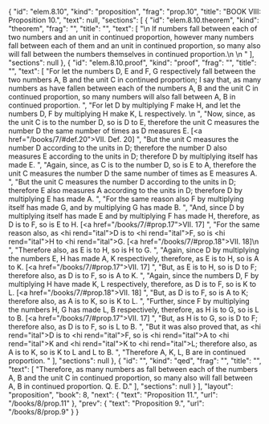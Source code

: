 {
  "id": "elem.8.10",
  "kind": "proposition",
  "frag": "prop.10",
  "title": "BOOK VIII: Proposition 10.",
  "text": null,
  "sections": [
    {
      "id": "elem.8.10.theorem",
      "kind": "theorem",
      "frag": "",
      "title": "",
      "text": [
        "\n       If numbers fall between each of two numbers and an unit in continued proportion, however many numbers fall between each of them and an unit in continued proportion, so many also will fall between the numbers themselves in continued proportion.\n       \n      "
      ],
      "sections": null
    },
    {
      "id": "elem.8.10.proof",
      "kind": "proof",
      "frag": "",
      "title": "",
      "text": [
        "For let the numbers D, E and F, G respectively fall between the two numbers A, B and the unit C in continued proportion; I say that, as many numbers as have fallen between each of the numbers A, B and the unit C in continued proportion, so many numbers will also fall between A, B in continued proportion. ",
        "For let D by multiplying F make H, and let the numbers D, F by multiplying H make K, L respectively. \n      ",
        "Now, since, as the unit C is to the number D, so is D to E, therefore the unit C measures the number D the same number of times as D measures E. [<a href=\"/books/7/#def.20\">VII. Def. 20</a>] ",
        "But the unit C measures the number D according to the units in D; therefore the number D also measures E according to the units in D; therefore D by multiplying itself has made E. ",
        "Again, since, as C is to the number D, so is E to A, therefore the unit C measures the number D the same number of times as E measures A. ",
        "But the unit C measures the number D according to the units in D; therefore E also measures A according to the units in D; therefore D by multiplying E has made A. ",
        "For the same reason also F by multiplying itself has made G, and by multiplying G has made B. ",
        "And, since D by multiplying itself has made E and by multiplying F has made H, therefore, as D is to F, so is E to H. [<a href=\"/books/7/#prop.17\">VII. 17</a>] ",
        "For the same reason also, as <hi rend=\"ital\">D</hi> is to <hi rend=\"ital\">F</hi>, so is <hi rend=\"ital\">H</hi> to <hi rend=\"ital\">G</hi>. [<a href=\"/books/7/#prop.18\">VII. 18</a>]\n      ",
        "Therefore also, as E is to H, so is H to G. ",
        "Again, since D by multiplying the numbers E, H has made A, K respectively, therefore, as E is to H, so is A to K. [<a href=\"/books/7/#prop.17\">VII. 17</a>] ",
        "But, as E is to H, so is D to F; therefore also, as D is to F, so is A to K. ",
        "Again, since the numbers D, F by multiplying H have made K, L respectively, therefore, as D is to F, so is K to L. [<a href=\"/books/7/#prop.18\">VII. 18</a>] ",
        "But, as D is to F, so is A to K; therefore also, as A is to K, so is K to L. ",
        "Further, since F by multiplying the numbers H, G has made L, B respectively, therefore, as H is to G, so is L to B. [<a href=\"/books/7/#prop.17\">VII. 17</a>] ",
        "But, as H is to G, so is D to F; therefore also, as D is to F, so is L to B. ",
        "But it was also proved that, as <hi rend=\"ital\">D</hi> is to <hi rend=\"ital\">F</hi>, so is <hi rend=\"ital\">A</hi> to <hi rend=\"ital\">K</hi> and <hi rend=\"ital\">K</hi> to <hi rend=\"ital\">L</hi>; therefore also, as A is to K, so is K to L and L to B. ",
        "Therefore A, K, L, B are in continued proportion. "
      ],
      "sections": null
    },
    {
      "id": "",
      "kind": "qed",
      "frag": "",
      "title": "",
      "text": [
        "Therefore, as many numbers as fall between each of the numbers A, B and the unit C in continued proportion, so many also will fall between A, B in continued proportion. Q. E. D."
      ],
      "sections": null
    }
  ],
  "layout": "proposition",
  "book": 8,
  "next": {
    "text": "Proposition 11.",
    "url": "/books/8/prop.11"
  },
  "prev": {
    "text": "Proposition 9.",
    "url": "/books/8/prop.9"
  }
}
